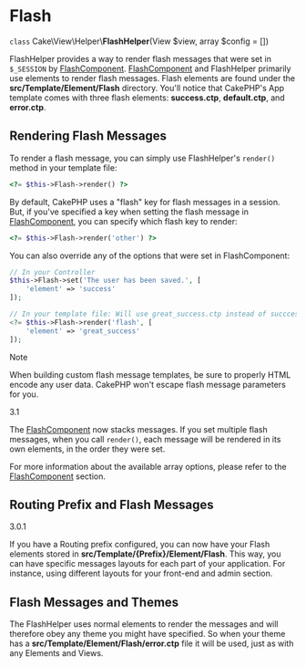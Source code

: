 # Flash

`class` Cake\\View\\Helper\\**FlashHelper**(View $view, array $config = [])

FlashHelper provides a way to render flash messages that were set in
`$_SESSION` by [FlashComponent](../../controllers/components/flash).
[FlashComponent](../../controllers/components/flash) and FlashHelper
primarily use elements to render flash messages. Flash elements are found under
the **src/Template/Element/Flash** directory. You'll notice that CakePHP's App
template comes with three flash elements: **success.ctp**, **default.ctp**, and
**error.ctp**.

## Rendering Flash Messages

To render a flash message, you can simply use FlashHelper's `render()`
method in your template file:

``` php
<?= $this->Flash->render() ?>
```

By default, CakePHP uses a "flash" key for flash messages in a session. But, if
you've specified a key when setting the flash message in
[FlashComponent](../../controllers/components/flash), you can specify which
flash key to render:

``` php
<?= $this->Flash->render('other') ?>
```

You can also override any of the options that were set in FlashComponent:

``` php
// In your Controller
$this->Flash->set('The user has been saved.', [
    'element' => 'success'
]);

// In your template file: Will use great_success.ctp instead of succcess.ctp
<?= $this->Flash->render('flash', [
    'element' => 'great_success'
]);
```

> [!NOTE]
> When building custom flash message templates, be sure to properly HTML
> encode any user data. CakePHP won't escape flash message parameters for you.

<div class="versionadded">

3.1

The [FlashComponent](../../controllers/components/flash) now
stacks messages. If you set multiple flash messages, when you call
`render()`, each message will be rendered in its own elements, in the
order they were set.

</div>

For more information about the available array options, please refer to the
[FlashComponent](../../controllers/components/flash) section.

## Routing Prefix and Flash Messages

<div class="versionadded">

3.0.1

</div>

If you have a Routing prefix configured, you can now have your Flash elements
stored in **src/Template/{Prefix}/Element/Flash**. This way, you can have
specific messages layouts for each part of your application. For instance, using
different layouts for your front-end and admin section.

## Flash Messages and Themes

The FlashHelper uses normal elements to render the messages and will therefore
obey any theme you might have specified. So when your theme has a
**src/Template/Element/Flash/error.ctp** file it will be used, just as with any
Elements and Views.
